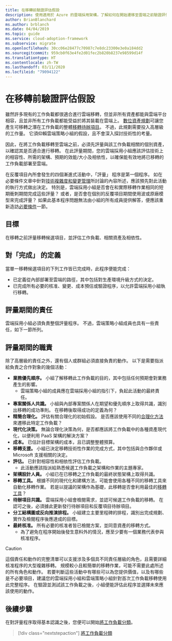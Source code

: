 ```yaml
---
title: 在移轉前驗證評估假設
description: 使用適用於 Azure 的雲端採用架構，了解如何在開始遷移至雲端之前驗證評估假設。
author: BrianBlanchard
ms.author: brblanch
ms.date: 04/04/2019
ms.topic: guide
ms.service: cloud-adoption-framework
ms.subservice: migrate
ms.openlocfilehash: 30cc06e28477c70987c7e8dc23300e3e0a184dd2
ms.sourcegitcommit: 959cb0f63e4fe2d01fec2b820b8237e98599d14f
ms.translationtype: HT
ms.contentlocale: zh-TW
ms.lasthandoff: 03/11/2020
ms.locfileid: "79094122"
---
```

# <a name="validate-assessment-assumptions-before-migration"></a>在移轉前驗證評估假設

雖然許多現有的工作負載都很適合進行雲端移轉，但並非所有資產都能與雲端平台相容，且並非所有工作負載都能受益於將其裝載在雲端上。 [數位資產規劃](../../../digital-estate/index.md)可讓您產生可移轉之潛在工作負載的整體[移轉待辦項目](../prerequisites/technical-complexity.md#migration-backlog-aligning-business-priorities-and-timing)。 不過，此規劃需要投入高層級的工作量。 它須仰賴雲端策略小組的假設，且不會深入探討技術性的考量。

因此，在將工作負載移轉至雲端之前，必須先評量與該工作負載相關的個別資產，以確認其是否適合進行移轉。 在此評量期間，您的雲端採用小組應該評估技術上的相容性、所需的架構、預期的效能/大小及相依性，以確保能有效地將已移轉的工作負載部署至雲端。

在反覆項目內所會發生的四個漸進式活動中，「評量」  程序是第一個程序。 如在必要條件文章中針對[技術複雜度和變更管理](../prerequisites/technical-complexity.md)所討論的內容所述，應該預先對此活動的執行方式做出決定。 特別是，雲端採用小組是否會在和實際移轉作業相同的短期衝刺期間完成這些評量？ 或者，是否會在個別的反覆項目期間使用波或原廠模型來完成評量？ 如果此基本程序問題無法由小組的所有成員提供解答，便應該重新造訪[必要條件](../prerequisites/index.md)一節。

## <a name="objective"></a>目標

在移轉之前評量移轉候選項目，並評估工作負載、相關資產及相依性。

## <a name="definition-of-done"></a>對「完成」  的定義

當單一移轉候選項目的下列工作皆已完成時，此程序便能完成：

- 已定義從內部部署至雲端的路徑，其中包括對生產環境升級方式的決定。
- 已完成所有必要的核准、變更、成本預估或驗證程序，以允許雲端採用小組執行移轉。

## <a name="accountability-during-assessment"></a>評量期間的責任

雲端採用小組必須負責整個評量程序。 不過，雲端策略小組成員也具有一些責任，如下一節所列。

## <a name="responsibilities-during-assessment"></a>評量期間的職責

除了高層級的責任之外，還有個人或群組必須直接負責的動作。 以下是需要指派給負責之合作對象的幾個活動：

- **業務優先順序。** 小組了解移轉此工作負載的目的，其中包括任何預期會對業務產生的影響。
  - 雲端策略小組的成員應在雲端採用小組的指引下，負起此活動的最終責任。
- **專案關係人共識。** 小組與內部專案關係人在期望和優先順序上取得共識，識別出移轉的成功準則。 在移轉後取得成功的定義為何？
- **精簡合理化。** 評估有關合理化的初始假設。 是否應該使用不同的[合理化方法](../../../digital-estate/rationalize.md)來遷移此特定工作負載？
- **現代化決策。** 無論合理化決策為何，是否都應該將工作負載中的各種資產現代化，以便利用 PaaS 架構的解決方案？
- **成本。** 已估計目標架構的成本，且已調整整體預算。
- **移轉支援。** 小組已決定移轉技術性作業的完成方式，其中包括與合作夥伴或 Microsoft 支援相關的決定。
- **評估。** 已針對相容性和相依性評估工作負載。
  - 此活動應該指派給熟悉候選工作負載之架構和作業的主題專家。
- **架構設計人員。** 小組已在已移轉之工作負載的最終狀態架構上取得共識。
- **移轉工具。** 根據不同的現代化和建構方法，可能會使用各種不同的移轉工具來自動化移轉作業。 若是以提議的架構作為基礎，此移轉是否會利用最佳的[移轉工具](../../../decision-guides/migrate-decision-guide/index.md)？
- **待辦項目共識。** 雲端採用小組會檢閱需求，並認可候選工作負載的移轉。 在認可之後，必須據此更新發行待辦項目和反覆項目待辦項目。
- **分工結構圖或反向推演排程。** 小組建立主要里程碑的排程，識別出完成規劃、實作及檢閱程序後應達成的目標。
- **最終核准。** 所有必要的核准者皆已檢閱方案，並同意資產的移轉方式。
  - 為了避免在程序開始後發生意料外的情況，應至少要有一個業務代表參與核准程序。

> [!CAUTION]
> 這個責任和動作的完整清單可以支援涉及多個具不同責任層級的角色，且需要詳細核准程序的大型複雜移轉。 規模較小且較簡單的移轉作業，可能不需要此處所述的所有角色和動作。 若要判斷這些活動中有哪些可以為您提供價值，以及有哪些是不必要項目，建議您的雲端採用小組和雲端策略小組針對首次工作負載移轉使用此完整程序。 在驗證並測試該工作負載之後，小組便能評估此程序並選擇未來應該使用的動作。

## <a name="next-steps"></a>後續步驟

在對評量程序取得基本認識之後，您便可以開始[將工作負載分類](./classify.md)。

> [!div class="nextstepaction"]
> [將工作負載分類](./classify.md)
